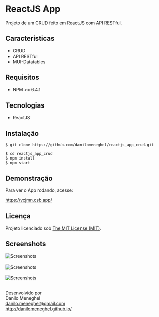 # ReactJS App

Projeto de um CRUD feito em ReactJS com API RESTful.

## Características

- CRUD
- API RESTful
- MUI-Datatables

## Requisitos
- NPM >= 6.4.1

## Tecnologias

- ReactJS

## Instalação

```
$ git clone https://github.com/danilomeneghel/reactjs_app_crud.git

$ cd reactjs_app_crud
$ npm install
$ npm start
```

## Demonstração

Para ver o App rodando, acesse: 

https://vcjmn.csb.app/

## Licença

Projeto licenciado sob <a href="LICENSE">The MIT License (MIT)</a>.

## Screenshots

![Screenshots](screenshots/screenshot01.png)<br><br>
![Screenshots](screenshots/screenshot02.png)<br><br>
![Screenshots](screenshots/screenshot03.png)<br><br>


Desenvolvido por<br>
Danilo Meneghel<br>
danilo.meneghel@gmail.com<br>
http://danilomeneghel.github.io/<br>
